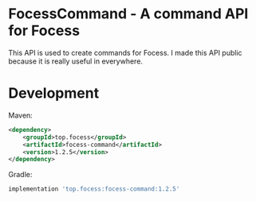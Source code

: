 # FocessCommand - A command API for Focess

This API is used to create commands for Focess. I made this API public because it is really useful in everywhere.

# Development

Maven:

```xml
<dependency>
    <groupId>top.focess</groupId>
    <artifactId>focess-command</artifactId>
    <version>1.2.5</version>
</dependency>
```

Gradle:

```gradle
implementation 'top.focess:focess-command:1.2.5'
```